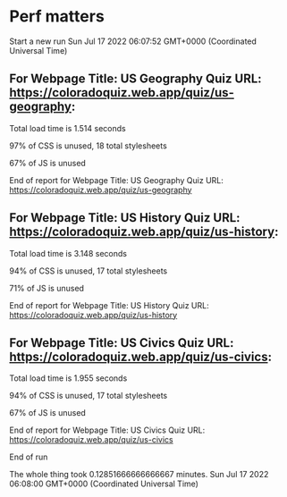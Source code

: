 # Perf matters


Start a new run
Sun Jul 17 2022 06:07:52 GMT+0000 (Coordinated Universal Time)








## For Webpage Title: US Geography Quiz URL: https://coloradoquiz.web.app/quiz/us-geography: 


Total load time is 1.514 seconds


97% of CSS is unused, 18 total stylesheets


67% of JS is unused


End of report for Webpage Title: US Geography Quiz URL: https://coloradoquiz.web.app/quiz/us-geography




## For Webpage Title: US History Quiz URL: https://coloradoquiz.web.app/quiz/us-history: 


Total load time is 3.148 seconds


94% of CSS is unused, 17 total stylesheets


71% of JS is unused


End of report for Webpage Title: US History Quiz URL: https://coloradoquiz.web.app/quiz/us-history




## For Webpage Title: US Civics Quiz URL: https://coloradoquiz.web.app/quiz/us-civics: 


Total load time is 1.955 seconds


94% of CSS is unused, 17 total stylesheets


67% of JS is unused


End of report for Webpage Title: US Civics Quiz URL: https://coloradoquiz.web.app/quiz/us-civics


End of run


The whole thing took 0.12851666666666667 minutes.
Sun Jul 17 2022 06:08:00 GMT+0000 (Coordinated Universal Time)





